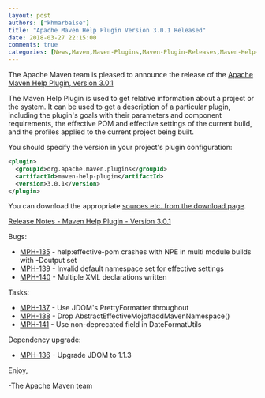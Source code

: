 ```yaml
---
layout: post
authors: ["khmarbaise"]
title: "Apache Maven Help Plugin Version 3.0.1 Released"
date: 2018-03-27 22:15:00
comments: true
categories: [News,Maven,Maven-Plugins,Maven-Plugin-Releases,Maven-Help-plugin,Maven-Help-Plugin-Release]
---
```

The Apache Maven team is pleased to announce the release of the 
[Apache Maven Help Plugin, version 3.0.1](https://maven.apache.org/plugins/maven-help-plugin/)

The Maven Help Plugin is used to get relative information about a project or
the system. It can be used to get a description of a particular plugin,
including the plugin's goals with their parameters and component requirements,
the effective POM and effective settings of the current build, and the profiles
applied to the current project being built.

You should specify the version in your project's plugin configuration:

```xml
<plugin>
  <groupId>org.apache.maven.plugins</groupId>
  <artifactId>maven-help-plugin</artifactId>
  <version>3.0.1</version>
</plugin>
```

You can download the appropriate [sources etc. from the download page](https://maven.apache.org/plugins/maven-help-plugin/download.cgi).
 

<!-- more -->

[Release Notes - Maven Help Plugin - Version 3.0.1](https://issues.apache.org/jira/secure/ReleaseNote.jspa?projectId=12317522&version=12342960)

Bugs:

 * [MPH-135](https://issues.apache.org/jira/browse/MPH-135) - help:effective-pom crashes with NPE in multi module builds with -Doutput set
 * [MPH-139](https://issues.apache.org/jira/browse/MPH-139) - Invalid default namespace set for effective settings
 * [MPH-140](https://issues.apache.org/jira/browse/MPH-140) - Multiple XML declarations written

Tasks:

 * [MPH-137](https://issues.apache.org/jira/browse/MPH-137) - Use JDOM's PrettyFormatter throughout
 * [MPH-138](https://issues.apache.org/jira/browse/MPH-138) - Drop AbstractEffectiveMojo#addMavenNamespace()
 * [MPH-141](https://issues.apache.org/jira/browse/MPH-141) - Use non-deprecated field in DateFormatUtils

Dependency upgrade:

 * [MPH-136](https://issues.apache.org/jira/browse/MPH-136) - Upgrade JDOM to 1.1.3 

Enjoy,

-The Apache Maven team

